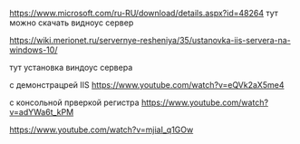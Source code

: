 https://www.microsoft.com/ru-RU/download/details.aspx?id=48264
тут можно скачать видноус сервер

https://wiki.merionet.ru/servernye-resheniya/35/ustanovka-iis-servera-na-windows-10/

тут установка виндоус сервера

с демонстрацрей IIS
https://www.youtube.com/watch?v=eQVk2aX5me4

с консольной прверкой регистра
https://www.youtube.com/watch?v=adYWa6t_kPM

https://www.youtube.com/watch?v=mjiaI_q1GOw

